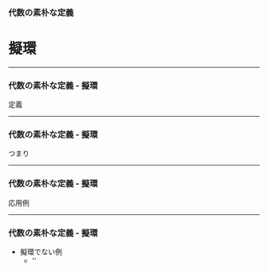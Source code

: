 ### 代数の素朴な定義
# 擬環

- - - - -

### 代数の素朴な定義 - 擬環

定義

- - - - -

### 代数の素朴な定義 - 擬環

つまり

- - - - -

### 代数の素朴な定義 - 擬環

応用例

- - - - -

### 代数の素朴な定義 - 擬環

- 擬環でない例
    - ''
